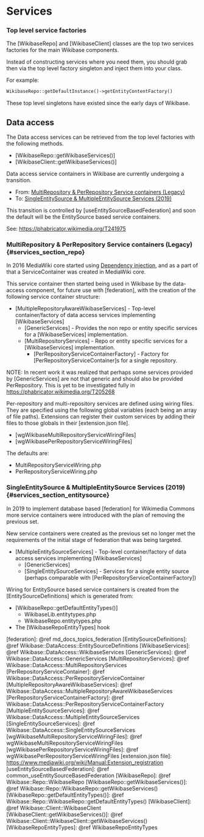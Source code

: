 # Services

### Top level service factories

The [WikibaseRepo] and [WikibaseClient] classes are the top two services factories for the main Wikibase components.

Instead of constructing services where you need them, you should grab then via the top level factory singleton and inject them into your class.

For example:

```php
WikibaseRepo::getDefaultInstance()->getEntityContentFactory()
```

These top level singletons have existed since the early days of Wikibase.

## Data access

The Data access services can be retrieved from the top level factories with the following methods.

 - [WikibaseRepo::getWikibaseServices()]
 - [WikibaseClient::getWikibaseServices()]

Data access service containers in Wikibase are currently undergoing a transition.
 - From: [MultiRepository & PerRepository Service containers (Legacy)](#services_section_repo)
 - To: [SingleEntitySource & MultipleEntitySource Services (2019)](#services_section_entitysource)

This transition is controlled by [useEntitySourceBasedFederation] and soon the default will be the EntitySource based service containers.

See: https://phabricator.wikimedia.org/T241975

### MultiRepository & PerRepository Service containers (Legacy) {#services_section_repo}

In 2016 MediaWiki core started using [Dependency injection](https://doc.wikimedia.org/mediawiki-core/master/php/md_docs_Injection.html),
and as a part of that a ServiceContainer was created in MediaWiki core.

This service container then started being used in Wikibase by the data-access component, for future use with [federation], with the creation of the following service container structure:

 - [MultipleRepositoryAwareWikibaseServices] - Top-level container/factory of data access services implementing [WikibaseServices]
   - [GenericServices] - Provides the non repo or entity specific services for a [WikibaseServices] implementation.
   - [MultiRepositoryServices] - Repo or entity specific services for a [WikibaseServices] implementation.
     - [PerRepositoryServiceContainerFactory] - Factory for [PerRepositoryServiceContainer]s for a single repository.

NOTE: In recent work it was realized that perhaps some services provided by [GenericServices] are not that generic
and should also be provided PerRepository. This is yet to be investigated fully in https://phabricator.wikimedia.org/T205268

Per-repository and multi-repository services are defined using wiring files.
They are specified using the following global variables (each being an array of file paths).
Extensions can register their custom services by adding their files to those globals in their [extension.json file].

 - [wgWikibaseMultiRepositoryServiceWiringFiles]
 - [wgWikibasePerRepositoryServiceWiringFiles]

The defaults are:
 - MultiRepositoryServiceWiring.php
 - PerRepositoryServiceWiring.php

### SingleEntitySource & MultipleEntitySource Services (2019) {#services_section_entitysource}

In 2019 to implement database based [federation] for Wikimedia Commons more service containers were introduced with the plan of removing the previous set.

New service containers were created as the previous set no longer met the requirements of the initial stage of federation that was being targeted.

 - [MultipleEntitySourceServices] - Top-level container/factory of data access services implementing [WikibaseServices]
   - [GenericServices]
   - [SingleEntitySourceServices] - Services for a single entity source (perhaps comparable with [PerRepositoryServiceContainerFactory])

Wiring for EntitySource based service containers is created from the [EntitySourceDefinitions] which is generated from:
 - [WikibaseRepo::getDefaultEntityTypes()]
   - WikibaseLib.entitytypes.php
   - WikibaseRepo.entitytypes.php
 - The [WikibaseRepoEntityTypes] hook

[federation]: @ref md_docs_topics_federation
[EntitySourceDefinitions]: @ref Wikibase::DataAccess::EntitySourceDefinitions
[WikibaseServices]: @ref Wikibase::DataAccess::WikibaseServices
[GenericServices]: @ref Wikibase::DataAccess::GenericServices
[MultiRepositoryServices]: @ref Wikibase::DataAccess::MultiRepositoryServices
[PerRepositoryServiceContainer]: @ref Wikibase::DataAccess::PerRepositoryServiceContainer
[MultipleRepositoryAwareWikibaseServices]: @ref Wikibase::DataAccess::MultipleRepositoryAwareWikibaseServices
[PerRepositoryServiceContainerFactory]: @ref Wikibase::DataAccess::PerRepositoryServiceContainerFactory
[MultipleEntitySourceServices]: @ref Wikibase::DataAccess::MultipleEntitySourceServices
[SingleEntitySourceServices]: @ref Wikibase::DataAccess::SingleEntitySourceServices
[wgWikibaseMultiRepositoryServiceWiringFiles]: @ref wgWikibaseMultiRepositoryServiceWiringFiles
[wgWikibasePerRepositoryServiceWiringFiles]: @ref wgWikibasePerRepositoryServiceWiringFiles
[extension.json file]: https://www.mediawiki.org/wiki/Manual:Extension_registration
[useEntitySourceBasedFederation]: @ref common_useEntitySourceBasedFederation
[WikibaseRepo]: @ref Wikibase::Repo::WikibaseRepo
[WikibaseRepo::getWikibaseServices()]: @ref Wikibase::Repo::WikibaseRepo::getWikibaseServices()
[WikibaseRepo::getDefaultEntityTypes()]: @ref Wikibase::Repo::WikibaseRepo::getDefaultEntityTypes()
[WikibaseClient]: @ref Wikibase::Client::WikibaseClient
[WikibaseClient::getWikibaseServices()]: @ref Wikibase::Client::WikibaseClient::getWikibaseServices()
[WikibaseRepoEntityTypes]: @ref WikibaseRepoEntityTypes
